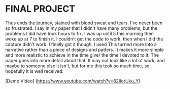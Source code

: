 
<!DOCTYPE html>
<html>
<body>

<h1>FINAL PROJECT</h1>

<p> Thus ends the journey, stained with blood sweat and tears. I've never been so frustrated. I say in my paper that I didn't have many problems, but the problems I did have took hours to fix. I was up until 5 this morning then woke up at 7 to finish it. I couldn't get the code to work, then when I did the capture didn't work. I finally got it though.  I used This turned more into a narrative rather than a piece of designs and patters.
It makes it more simple and more realistic to achieve in the time give/ the time I devoted to it. The paper goes into more detail about that.
It may not look like a lot of work, and maybe to someone else it isn't, but for me this took so much time, so hopefully it is well received.

[Demo Video] (https://www.youtube.com/watch?v=82IlorUku_Y)
</p>

</body>
</html>

